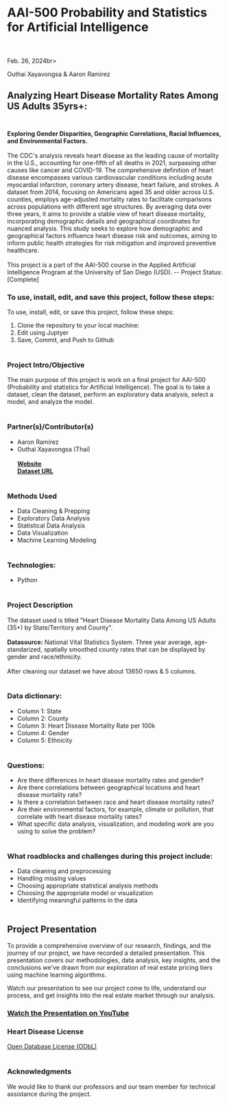 # AAI-500 Probability and Statistics for Artificial Intelligence<br><br>
Feb. 26, 2024br><br>

Outhai Xayavongsa & Aaron Ramirez

## Analyzing Heart Disease Mortality Rates Among US Adults 35yrs+:<br><br>
**Exploring Gender Disparities, Geographic Correlations, Racial Influences, 
and Environmental Factors.**<br>
<br>The CDC's analysis reveals heart disease as the leading cause of mortality in the U.S., accounting for one-fifth of all deaths in 2021, surpassing other causes like cancer and COVID-19. The comprehensive definition of heart disease encompasses various cardiovascular conditions including acute myocardial infarction, coronary artery disease, heart failure, and strokes. A dataset from 2014, focusing on Americans aged 35 and older across U.S. counties, employs age-adjusted mortality rates to facilitate comparisons across populations with different age structures. By averaging data over three years, it aims to provide a stable view of heart disease mortality, incorporating demographic details and geographical coordinates for nuanced analysis. This study seeks to explore how demographic and geographical factors influence heart disease risk and outcomes, aiming to inform public health strategies for risk mitigation and improved preventive healthcare.<br><br>
This project is a part of the AAI-500 course in the Applied Artificial Intelligence Program at the University of San Diego (USD). 
-- Project Status: [Complete]<br>
### To use, install, edit, and save this project, follow these steps:<br>
To use, install, edit, or save this project, follow these steps:<br>
1. Clone the repository to your local machine:<br>
2. Edit using Juptyer<br>
3. Save, Commit, and Push to Github<br><br>
### Project Intro/Objective <br>
The main purpose of this project is work on a final project for AAI-500 (Probability and statistics for Artificial Intelligence). The goal is to take a dataset, clean the dataset, perform an exploratory data analysis, select a model, and analyze the model. <br><br>
### Partner(s)/Contributor(s)<br>
* Aaron Ramirez<br>
* Outhai Xayavongsa (Thai)<br><br>
**[Website](https://catalog.data.gov/dataset/heart-disease-mortality-data-among-us-adults-35-by-state-territory-and-county)<br>
[Dataset URL](https://data.cdc.gov/api/views/i2vk-mgdh/rows.csv?accessType=DOWNLOAD) <br><br>**
### Methods Used<br>
* Data Cleaning & Prepping<br>
* Exploratory Data Analysis<br>
* Statistical Data Analysis<br>
* Data Visualization<br>
* Machine Learning Modeling
<br><br>
### Technologies:<br>
* Python<br><br>
### Project Description<br>
The dataset used is titled "Heart Disease Mortality Data Among US Adults (35+) by State/Territory and County". <br><br>
**Datasource:** National Vital Statistics System. Three year average, age-standarized, spatially smoothed county rates that can be displayed by gender and race/ethnicity. <br><br>
After cleaning our dataset we have about 13650 rows & 5 columns. <br><br>
### Data dictionary:  
* Column 1: State<br>
* Column 2: County<br>
* Column 3: Heart Disease Mortality Rate per 100k<br>
* Column 4: Gender<br>
* Column 5: Ethnicity<br><br>
### Questions:<br>
* Are there differences in heart disease mortality rates and gender?<br>
* Are there correlations between geographical locations and heart disease mortality rate?<br>
* Is there a correlation between race and heart disease mortality rates?<br>
* Are their environmental factors, for example, climate or pollution, that correlate with heart disease mortality rates?<br>
* What specific data analysis, visualization, and modeling work are you using to solve the problem? <br><br>
### What roadblocks and challenges during this project include:<br>
* Data cleaning and preprocessing<br>
* Handling missing values<br>
* Choosing appropriate statistical analysis methods<br>
* Choosing the appropriate model or visualization<br>
* Identifying meaningful patterns in the data<br><br>

## Project Presentation
To provide a comprehensive overview of our research, findings, and the journey of our project, we have recorded a detailed presentation. This presentation covers our methodologies, data analysis, key insights, and the conclusions we've drawn from our exploration of real estate pricing tiers using machine learning algorithms.

Watch our presentation to see our project come to life, understand our process, and get insights into the real estate market through our analysis.

### [Watch the Presentation on YouTube](https://youtu.be/60hwrqdN15Y?t=2)<br>

### Heart Disease License<br>
[Open Database License (ODbL)](http://opendatacommons.org/licenses/odbl/1.0/)<br><br>

### Acknowledgments<br>
We would like to thank our professors and our team member for technical assistance during the project.
